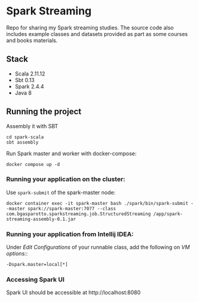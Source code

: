 # Spark Streaming
Repo for sharing my Spark streaming studies.
The source code also includes example classes and datasets provided as part as some courses and books materials.

## Stack
- Scala 2.11.12
- Sbt 0.13
- Spark 2.4.4
- Java 8

## Running the project
Assembly it with SBT
```shell script
cd spark-scala
sbt assembly
```

Run Spark master and worker with docker-compose:
```shell script
docker compose up -d
```

### Running your application on the cluster:
Use `spark-submit` of the spark-master node:
```shell script
docker container exec -it spark-master bash ./spark/bin/spark-submit --master spark://spark-master:7077 --class com.bgasparotto.sparkstreaming.job.StructuredStreaming /app/spark-streaming-assembly-0.1.jar
```

### Running your application from Intellij IDEA:
Under _Edit Configurations_ of your runnable class, add the following on _VM options:_:
```jvm
-Dspark.master=local[*]
```

### Accessing Spark UI
Spark UI should be accessible at http://localhost:8080
